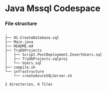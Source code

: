 # Java Mssql Codespace
### File structure
```
.
├── 01-CreateDatabase.sql
├── Main.java
├── README.md
├── TryDbProjects
│   ├── Script.PostDeployment.InsertUsers.sql
│   ├── TryDbProjects.sqlproj
│   └── Users.sql
├── compile.sh
└── infrastructure
    └── createAzureSQLServer.sh

2 directories, 8 files
```
